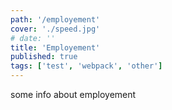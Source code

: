 ```yaml
---
path: '/employement'
cover: './speed.jpg'
# date: ''
title: 'Employement'
published: true
tags: ['test', 'webpack', 'other']
---
```


some info about employement
